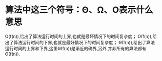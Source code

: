 # 算法中这三个符号：Θ、Ω、Ο表示什么意思

O(f(n)),给出了算法运行时间的上界,也就是最坏情况下的时间复杂度； 
Ω(f(n)),给出了算法运行时间的下界,也就是最好情况下的时间复杂度； 
Θ(f(n)),给出了算法运行时间的上界和下界,这里Θ(f(n))是渐近的确界,另外,并非所有的算法都有Θ(f(n)).

